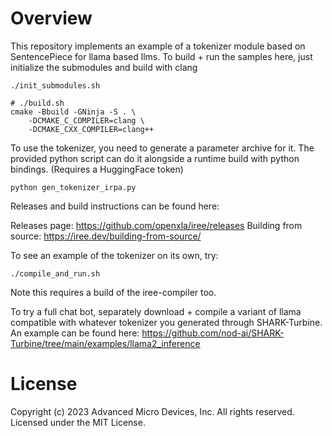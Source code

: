 # Overview

This repository implements an example of a tokenizer module based on
SentencePiece for llama based llms. To build + run the samples here,
just initialize the submodules and build with clang

```
./init_submodules.sh

# ./build.sh
cmake -Bbuild -GNinja -S . \
    -DCMAKE_C_COMPILER=clang \
    -DCMAKE_CXX_COMPILER=clang++
```

To use the tokenizer, you need to generate a parameter archive for it. The
provided python script can do it alongside a runtime build with python bindings.
(Requires a HuggingFace token)

```
python gen_tokenizer_irpa.py
```

Releases and build instructions can be found here:

Releases page: https://github.com/openxla/iree/releases
Building from source: https://iree.dev/building-from-source/

To see an example of the tokenizer on its own, try:

```
./compile_and_run.sh
```

Note this requires a build of the iree-compiler too.

To try a full chat bot, separately download + compile a variant of llama
compatible with whatever tokenizer you generated through SHARK-Turbine. An
example can be found here:
https://github.com/nod-ai/SHARK-Turbine/tree/main/examples/llama2_inference

# License

Copyright (c) 2023 Advanced Micro Devices, Inc. All rights reserved.
Licensed under the MIT License.
